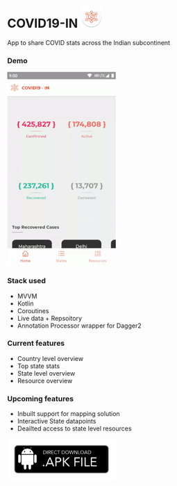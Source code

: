 # COVID19-IN <img src="https://github.com/v-singhal/covid-in-19/blob/master/COVID19/app/src/main/res/mipmap-xxxhdpi/ic_launcher_round.png" width="50">
App to share COVID stats across the Indian subcontinent

### Demo
<img src="https://github.com/v-singhal/covid-in-19/blob/master/COVID19/screenshots/app-demo-v1.gif" width="250"/>

### Stack used
- MVVM
- Kotlin
- Coroutines
- Live data + Repsoitory
- Annotation Processor wrapper for Dagger2

### Current features
- Country level overview
- Top state stats
- State level overview
- Resource overview

### Upcoming features
- Inbuilt support for mapping solution
- Interactive State datapoints
- Deailted access to state level resources

<a href="https://github.com/v-singhal/covid-in-19/releases/download/v1.0/app-release.apk"><img src="https://github.com/v-singhal/covid-in-19/blob/master/COVID19/screenshots/apk-download-badge.png" width="250"></a>

